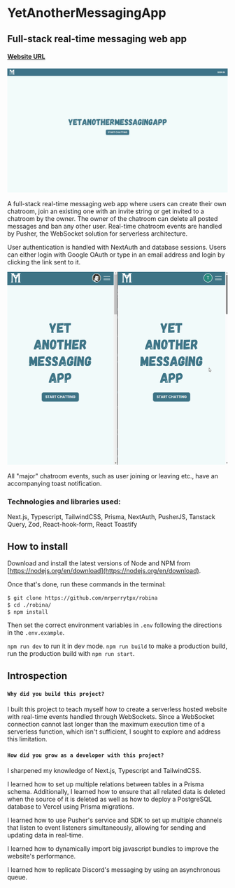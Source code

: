 # YetAnotherMessagingApp

## Full-stack real-time messaging web app

#### [Website URL](http://yetanothermessagingapp.vercel.app/)

![App Screenshot](readme/yama.png)

A full-stack real-time messaging web app where users can create their own chatroom, join an existing one with an invite string or get invited to a chatroom by the owner. The owner of the chatroom can delete all posted messages and ban any other user. Real-time chatroom events are handled by Pusher, the WebSocket solution for serverless architecture.

User authentication is handled with NextAuth and database sessions. Users can either login with Google OAuth or type in an email address and login by clicking the link sent to it.

![Using the app](readme/work.gif)

All "major" chatroom events, such as user joining or leaving etc., have an accompanying toast notification.

### Technologies and libraries used:

Next.js, Typescript, TailwindCSS, Prisma, NextAuth, PusherJS, Tanstack Query, Zod, React-hook-form, React Toastify

## How to install

Download and install the latest versions of Node and NPM from [https://nodejs.org/en/download](https://nodejs.org/en/download).

Once that's done, run these commands in the terminal:

```shell
$ git clone https://github.com/mrperrytpx/robina
$ cd ./robina/
$ npm install
```

Then set the correct environment variables in `.env` following the directions in the `.env.example`.

`npm run dev` to run it in dev mode.
`npm run build` to make a production build, run the production build with `npm run start`.

## Introspection

#### `Why did you build this project?`

I built this project to teach myself how to create a serverless hosted website with real-time events handled through WebSockets. Since a WebSocket connection cannot last longer than the maximum execution time of a serverless function, which isn't sufficient, I sought to explore and address this limitation.

#### `How did you grow as a developer with this project?`

I sharpened my knowledge of Next.js, Typescript and TailwindCSS.

I learned how to set up multiple relations between tables in a Prisma schema. Additionally, I learned how to ensure that all related data is deleted when the source of it is deleted as well as how to deploy a PostgreSQL database to Vercel using Prisma migrations.

I learned how to use Pusher's service and SDK to set up multiple channels that listen to event listeners simultaneously, allowing for sending and updating data in real-time.

I learned how to dynamically import big javascript bundles to improve the website's performance.

I learned how to replicate Discord's messaging by using an asynchronous queue.
